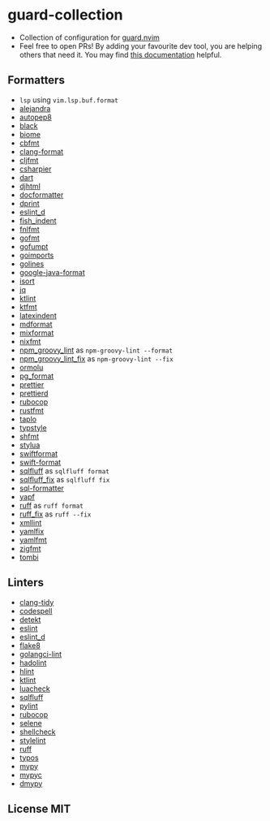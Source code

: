 # guard-collection

- Collection of configuration for [guard.nvim](https://github.com/nvimdev/guard.nvim)
- Feel free to open PRs! By adding your favourite dev tool, you are helping others that need it. You may find [this documentation](https://github.com/nvimdev/guard-collection/blob/main/CONTRIBUTING.md) helpful.

## Formatters

- `lsp` using `vim.lsp.buf.format`
- [alejandra](https://github.com/kamadorueda/alejandra)
- [autopep8](https://github.com/hhatto/autopep8)
- [black](https://github.com/psf/black)
- [biome](https://biomejs.dev)
- [cbfmt](https://github.com/lukas-reineke/cbfmt)
- [clang-format](https://www.kernel.org/doc/html/latest/process/clang-format.html)
- [cljfmt](https://github.com/weavejester/cljfmt)
- [csharpier](https://csharpier.com/)
- [dart](https://github.com/dart-lang)
- [djhtml](https://github.com/rtts/djhtml)
- [docformatter](https://github.com/PyCQA/docformatter)
- [dprint](https://dprint.dev/)
- [eslint_d](https://github.com/mantoni/eslint_d.js)
- [fish_indent](https://fishshell.com/docs/current/cmds/fish_indent.html)
- [fnlfmt](https://git.sr.ht/~technomancy/fnlfmt)
- [gofmt](https://pkg.go.dev/cmd/gofmt)
- [gofumpt](https://pkg.go.dev/mvdan.cc/gofumpt)
- [goimports](https://pkg.go.dev/golang.org/x/tools/cmd/goimports)
- [golines](https://pkg.go.dev/github.com/segmentio/golines)
- [google-java-format](https://github.com/google/google-java-format)
- [isort](https://github.com/PyCQA/isort)
- [jq](https://github.com/jqlang/jq)
- [ktlint](https://github.com/pinterest/ktlint)
- [ktfmt](https://github.com/facebook/ktfmt)
- [latexindent](https://github.com/cmhughes/latexindent.pl)
- [mdformat](https://github.com/executablebooks/mdformat)
- [mixformat](https://github.com/elixir-lang/elixir/)
- [nixfmt](https://github.com/serokell/nixfmt)
- [npm_groovy_lint](https://github.com/nvuillam/npm-groovy-lint) as `npm-groovy-lint --format`
- [npm_groovy_lint_fix](https://github.com/nvuillam/npm-groovy-lint) as `npm-groovy-lint --fix`
- [ormolu](https://hackage.haskell.org/package/ormolu)
- [pg_format](https://github.com/darold/pgFormatter)
- [prettier](https://github.com/prettier/prettier)
- [prettierd](https://github.com/fsouza/prettierd)
- [rubocop](https://github.com/rubocop/rubocop)
- [rustfmt](https://github.com/rust-lang/rustfmt)
- [taplo](https://github.com/tamasfe/taplo)
- [typstyle](https://github.com/Enter-tainer/typstyle)
- [shfmt](https://github.com/mvdan/sh)
- [stylua](https://github.com/JohnnyMorganz/StyLua)
- [swiftformat](https://github.com/nicklockwood/SwiftFormat)
- [swift-format](https://github.com/apple/swift-format)
- [sqlfluff](https://github.com/sqlfluff/sqlfluff) as `sqlfluff format`
- [sqlfluff_fix](https://github.com/sqlfluff/sqlfluff) as `sqlfluff fix`
- [sql-formatter](https://github.com/sql-formatter-org/sql-formatter)
- [yapf](https://github.com/google/yapf)
- [ruff](https://github.com/astral-sh/ruff) as `ruff format`
- [ruff_fix](https://github.com/astral-sh/ruff) as `ruff --fix`
- [xmllint](https://gnome.pages.gitlab.gnome.org/libxml2/xmllint.html)
- [yamlfix](https://github.com/lyz-code/yamlfix)
- [yamlfmt](https://github.com/google/yamlfmt)
- [zigfmt](https://github.com/ziglang/zig)
- [tombi](https://github.com/tombi-toml/tombi)

## Linters

- [clang-tidy](https://clang.llvm.org/extra/clang-tidy/)
- [codespell](https://github.com/codespell-project/codespell)
- [detekt](https://detekt.dev/)
- [eslint](https://eslint.org/)
- [eslint_d](https://github.com/mantoni/eslint_d.js)
- [flake8](https://github.com/PyCQA/flake8)
- [golangci-lint](https://github.com/golangci/golangci-lint)
- [hadolint](https://github.com/hadolint/hadolint)
- [hlint](https://github.com/ndmitchell/hlint)
- [ktlint](https://github.com/pinterest/ktlint)
- [luacheck](https://github.com/lunarmodules/luacheck)
- [sqlfluff](https://github.com/sqlfluff/sqlfluff)
- [pylint](https://github.com/PyCQA/pylint)
- [rubocop](https://github.com/rubocop/rubocop)
- [selene](https://github.com/Kampfkarren/selene)
- [shellcheck](https://github.com/koalaman/shellcheck)
- [stylelint](https://stylelint.io/)
- [ruff](https://github.com/astral-sh/ruff)
- [typos](https://github.com/crate-ci/typos)
- [mypy](https://mypy.readthedocs.io/en/stable/index.html)
- [mypyc](https://mypyc.readthedocs.io/en/latest/index.html)
- [dmypy](https://mypy.readthedocs.io/en/stable/mypy_daemon.html)

## License MIT
